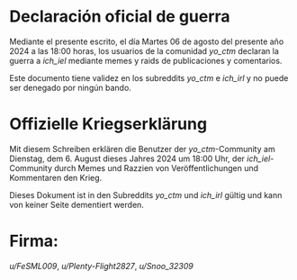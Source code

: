 # Declaración oficial de guerra

Mediante el presente escrito, el día Martes 06 de agosto del presente año 2024 a las 18:00 horas, los usuarios de la comunidad _yo_ctm_ declaran la guerra a _ich_iel_ mediante memes y raids de publicaciones y comentarios.

Este documento tiene validez en los subreddits _yo_ctm_ e _ich_irl_ y no puede ser denegado por ningún bando.

# Offizielle Kriegserklärung

Mit diesem Schreiben erklären die Benutzer der _yo_ctm_-Community am Dienstag, dem 6. August dieses Jahres 2024 um 18:00 Uhr, der _ich_iel_-Community durch Memes und Razzien von Veröffentlichungen und Kommentaren den Krieg.

Dieses Dokument ist in den Subreddits _yo_ctm_ und _ich_irl_ gültig und kann von keiner Seite dementiert werden.





# Firma:
_u/FeSML009_,
_u/Plenty-Flight2827_,
_u/Snoo_32309_
